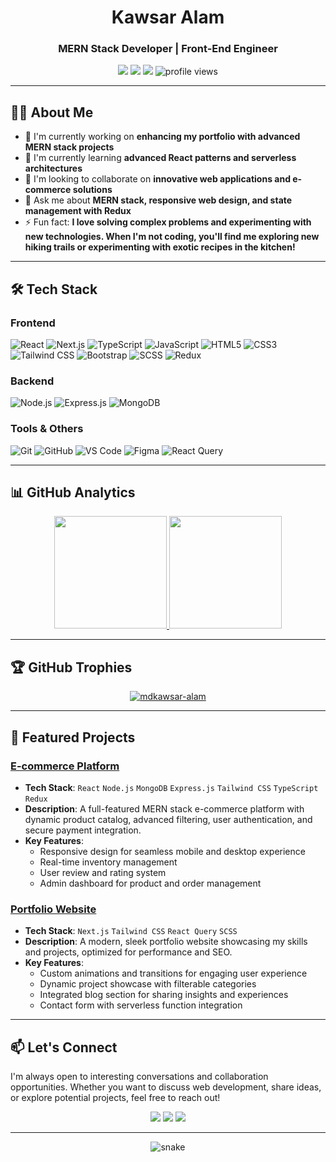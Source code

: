 <h1 align="center">Kawsar Alam</h1>
<h3 align="center">MERN Stack Developer | Front-End Engineer</h3>

<p align="center">
  <a href="https://www.linkedin.com/in/md-kawsar-alam997/"><img src="https://img.shields.io/badge/-LinkedIn-0077B5?style=flat&logo=Linkedin&logoColor=white"/></a>
  <a href="https://twitter.com/mdkawsar-alam"><img src="https://img.shields.io/badge/-Twitter-1DA1F2?style=flat&logo=Twitter&logoColor=white"/></a>
  <a href="mdkawsaralam537@gmail.com"><img src="https://img.shields.io/badge/-Email-D14836?style=flat&logo=Gmail&logoColor=white"/></a>
  <img src="https://komarev.com/ghpvc/?username=mdkawsar-alam&label=Profile%20views&color=0e75b6&style=flat" alt="profile views" />
</p>

---

<h2>👨‍💻 About Me</h2>

- 🔭 I'm currently working on **enhancing my portfolio with advanced MERN stack projects**
- 🌱 I'm currently learning **advanced React patterns and serverless architectures**
- 👯 I'm looking to collaborate on **innovative web applications and e-commerce solutions**
- 💬 Ask me about **MERN stack, responsive web design, and state management with Redux**
- ⚡ Fun fact: **I love solving complex problems and experimenting with new technologies. When I'm not coding, you'll find me exploring new hiking trails or experimenting with exotic recipes in the kitchen!**

---

<h2>🛠 Tech Stack</h2>

<h3>Frontend</h3>

![React](https://img.shields.io/badge/-React-61DAFB?style=flat&logo=react&logoColor=black)
![Next.js](https://img.shields.io/badge/-Next.js-000000?style=flat&logo=next.js&logoColor=white)
![TypeScript](https://img.shields.io/badge/-TypeScript-3178C6?style=flat&logo=typescript&logoColor=white)
![JavaScript](https://img.shields.io/badge/-JavaScript-F7DF1E?style=flat&logo=javascript&logoColor=black)
![HTML5](https://img.shields.io/badge/-HTML5-E34F26?style=flat&logo=html5&logoColor=white)
![CSS3](https://img.shields.io/badge/-CSS3-1572B6?style=flat&logo=css3&logoColor=white)
![Tailwind CSS](https://img.shields.io/badge/-Tailwind_CSS-38B2AC?style=flat&logo=tailwind-css&logoColor=white)
![Bootstrap](https://img.shields.io/badge/-Bootstrap-7952B3?style=flat&logo=bootstrap&logoColor=white)
![SCSS](https://img.shields.io/badge/-SCSS-CC6699?style=flat&logo=sass&logoColor=white)
![Redux](https://img.shields.io/badge/-Redux-764ABC?style=flat&logo=redux&logoColor=white)

<h3>Backend</h3>

![Node.js](https://img.shields.io/badge/-Node.js-339933?style=flat&logo=node.js&logoColor=white)
![Express.js](https://img.shields.io/badge/-Express.js-000000?style=flat&logo=express&logoColor=white)
![MongoDB](https://img.shields.io/badge/-MongoDB-47A248?style=flat&logo=mongodb&logoColor=white)

<h3>Tools & Others</h3>

![Git](https://img.shields.io/badge/-Git-F05032?style=flat&logo=git&logoColor=white)
![GitHub](https://img.shields.io/badge/-GitHub-181717?style=flat&logo=github&logoColor=white)
![VS Code](https://img.shields.io/badge/-VS_Code-007ACC?style=flat&logo=visual-studio-code&logoColor=white)
![Figma](https://img.shields.io/badge/-Figma-F24E1E?style=flat&logo=figma&logoColor=white)
![React Query](https://img.shields.io/badge/-React_Query-FF4154?style=flat&logo=react-query&logoColor=white)

---

<h2>📊 GitHub Analytics</h2>

<p align="center">
<a href="https://github.com/mdkawsar-alam">
  <img height="180em" src="https://github-readme-stats.vercel.app/api?username=mdkawsar-alam&show_icons=true&theme=algolia&include_all_commits=true&count_private=true"/>
  <img height="180em" src="https://github-readme-stats.vercel.app/api/top-langs/?username=mdkawsar-alam&layout=compact&langs_count=8&theme=algolia"/>
</a>
</p>

---

<h2>🏆 GitHub Trophies</h2>

<p align="center">
  <a href="https://github.com/ryo-ma/github-profile-trophy">
    <img src="https://github-profile-trophy.vercel.app/?username=mdkawsar-alam&theme=algolia&column=7" alt="mdkawsar-alam" />
  </a>
</p>

---

<h2>🚀 Featured Projects</h2>

<h3><a href="https://github.com/mdkawsar-alam/project-1">E-commerce Platform</a></h3>

- **Tech Stack**: `React` `Node.js` `MongoDB` `Express.js` `Tailwind CSS` `TypeScript` `Redux`
- **Description**: A full-featured MERN stack e-commerce platform with dynamic product catalog, advanced filtering, user authentication, and secure payment integration.
- **Key Features**:
  - Responsive design for seamless mobile and desktop experience
  - Real-time inventory management
  - User review and rating system
  - Admin dashboard for product and order management

<h3><a href="https://github.com/mdkawsar-alam/project-2">Portfolio Website</a></h3>

- **Tech Stack**: `Next.js` `Tailwind CSS` `React Query` `SCSS`
- **Description**: A modern, sleek portfolio website showcasing my skills and projects, optimized for performance and SEO.
- **Key Features**:
  - Custom animations and transitions for engaging user experience
  - Dynamic project showcase with filterable categories
  - Integrated blog section for sharing insights and experiences
  - Contact form with serverless function integration

---

<h2>📫 Let's Connect</h2>

<p>
I'm always open to interesting conversations and collaboration opportunities. Whether you want to discuss web development, share ideas, or explore potential projects, feel free to reach out!
</p>

<p align="center">
<a href="https://www.linkedin.com/in/md-kawsar-alam997/"><img src="https://img.shields.io/badge/-Kawsar%20Alam-0077B5?style=for-the-badge&logo=Linkedin&logoColor=white"/></a>
<a href="mdkawsaralam537@gmail.com"><img src="https://img.shields.io/badge/mdkawsaralam537@gmail.com-D14836?style=for-the-badge&logo=Gmail&logoColor=white"/></a>
<a href="https://twitter.com/mdkawsar-alam"><img src="https://img.shields.io/badge/-@mdkawsar__alam-1DA1F2?style=for-the-badge&logo=Twitter&logoColor=white"/></a>
</p>

---

<p align="center">
  <img src="https://github.com/mdkawsar-alam/mdkawsar-alam/blob/output/github-contribution-grid-snake.svg" alt="snake"></center>
</p>

